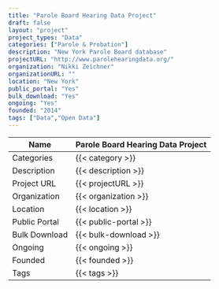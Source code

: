 ```yaml
---
title: "Parole Board Hearing Data Project"
draft: false
layout: "project"
project_types: "Data"
categories: ["Parole & Probation"]
description: "New York Parole Board database"
projectURL: "http://www.parolehearingdata.org/"
organization: "Nikki Zeichner"
organizationURL: ""
location: "New York"
public_portal: "Yes"
bulk_download: "Yes"
ongoing: "Yes"
founded: "2014"
tags: ["Data","Open Data"]
---
```



Name                    |  Parole Board Hearing Data Project    
------------------------|----
Categories              | {{< category >}} 
Description             | {{< description >}} 
Project URL             | {{< projectURL >}} 
Organization            | {{< organization >}} 
Location                | {{< location >}} 
Public Portal           | {{< public-portal >}} 
Bulk Download           | {{< bulk-download >}} 
Ongoing                 | {{< ongoing >}} 
Founded                 | {{< founded >}} 
Tags                    | {{< tags >}} 
